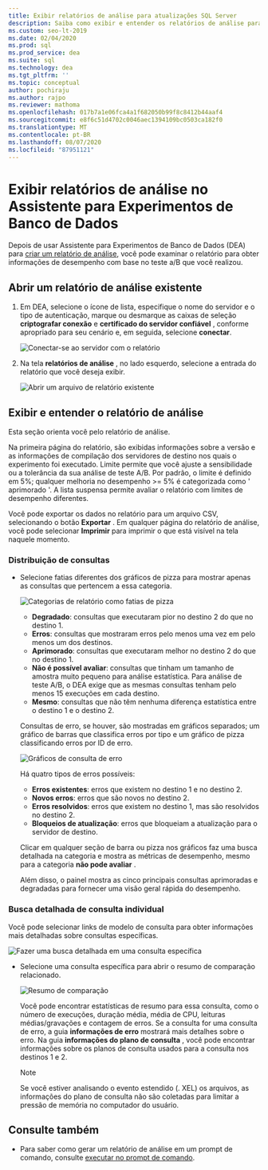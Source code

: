 ```yaml
---
title: Exibir relatórios de análise para atualizações SQL Server
description: Saiba como exibir e entender os relatórios de análise para obter informações de desempenho no Assistente para Experimentos de Banco de Dados (DEA).
ms.custom: seo-lt-2019
ms.date: 02/04/2020
ms.prod: sql
ms.prod_service: dea
ms.suite: sql
ms.technology: dea
ms.tgt_pltfrm: ''
ms.topic: conceptual
author: pochiraju
ms.author: rajpo
ms.reviewer: mathoma
ms.openlocfilehash: 017b7a1e06fca4a1f682050b99f8c8412b44aaf4
ms.sourcegitcommit: e8f6c51d4702c0046aec1394109bc0503ca182f0
ms.translationtype: MT
ms.contentlocale: pt-BR
ms.lasthandoff: 08/07/2020
ms.locfileid: "87951121"
---
```

# <a name="view-analysis-reports-in-database-experimentation-assistant"></a>Exibir relatórios de análise no Assistente para Experimentos de Banco de Dados

Depois de usar Assistente para Experimentos de Banco de Dados (DEA) para [criar um relatório de análise](database-experimentation-assistant-create-report.md), você pode examinar o relatório para obter informações de desempenho com base no teste a/B que você realizou.

## <a name="open-an-existing-analysis-report"></a>Abrir um relatório de análise existente

1. Em DEA, selecione o ícone de lista, especifique o nome do servidor e o tipo de autenticação, marque ou desmarque as caixas de seleção **criptografar conexão** e **certificado do servidor confiável** , conforme apropriado para seu cenário e, em seguida, selecione **conectar**.

   ![Conectar-se ao servidor com o relatório](./media/database-experimentation-assistant-view-report/dea-connect-to-server-with-report-files.png)

2. Na tela **relatórios de análise** , no lado esquerdo, selecione a entrada do relatório que você deseja exibir.

   ![Abrir um arquivo de relatório existente](./media/database-experimentation-assistant-view-report/dea-select-report-to-view.png)

## <a name="view-and-understand-the-analysis-report"></a>Exibir e entender o relatório de análise

Esta seção orienta você pelo relatório de análise.

Na primeira página do relatório, são exibidas informações sobre a versão e as informações de compilação dos servidores de destino nos quais o experimento foi executado. Limite permite que você ajuste a sensibilidade ou a tolerância da sua análise de teste A/B. Por padrão, o limite é definido em 5%; qualquer melhoria no desempenho >= 5% é categorizada como ' aprimorado '.  A lista suspensa permite avaliar o relatório com limites de desempenho diferentes.

Você pode exportar os dados no relatório para um arquivo CSV, selecionando o botão **Exportar** .  Em qualquer página do relatório de análise, você pode selecionar **Imprimir** para imprimir o que está visível na tela naquele momento.

### <a name="query-distribution"></a>Distribuição de consultas

- Selecione fatias diferentes dos gráficos de pizza para mostrar apenas as consultas que pertencem a essa categoria.

   ![Categorias de relatório como fatias de pizza](./media/database-experimentation-assistant-view-report/dea-view-report-pie-slices.png)

  - **Degradado**: consultas que executaram pior no destino 2 do que no destino 1.
  - **Erros**: consultas que mostraram erros pelo menos uma vez em pelo menos um dos destinos.
  - **Aprimorado**: consultas que executaram melhor no destino 2 do que no destino 1.
  - **Não é possível avaliar**: consultas que tinham um tamanho de amostra muito pequeno para análise estatística. Para análise de teste A/B, o DEA exige que as mesmas consultas tenham pelo menos 15 execuções em cada destino.
  - **Mesmo**: consultas que não têm nenhuma diferença estatística entre o destino 1 e o destino 2.

  Consultas de erro, se houver, são mostradas em gráficos separados; um gráfico de barras que classifica erros por tipo e um gráfico de pizza classificando erros por ID de erro.

   ![Gráficos de consulta de erro](./media/database-experimentation-assistant-view-report/dea-error-query-charts.png)

  Há quatro tipos de erros possíveis:

  - **Erros existentes**: erros que existem no destino 1 e no destino 2.
  - **Novos erros**: erros que são novos no destino 2.
  - **Erros resolvidos**: erros que existem no destino 1, mas são resolvidos no destino 2.
  - **Bloqueios de atualização**: erros que bloqueiam a atualização para o servidor de destino.

  Clicar em qualquer seção de barra ou pizza nos gráficos faz uma busca detalhada na categoria e mostra as métricas de desempenho, mesmo para a categoria **não pode avaliar** .

  Além disso, o painel mostra as cinco principais consultas aprimoradas e degradadas para fornecer uma visão geral rápida do desempenho.

### <a name="individual-query-drill-down"></a>Busca detalhada de consulta individual

Você pode selecionar links de modelo de consulta para obter informações mais detalhadas sobre consultas específicas.

![Fazer uma busca detalhada em uma consulta específica](./media/database-experimentation-assistant-view-report/dea-query-drill-down-report.png)

- Selecione uma consulta específica para abrir o resumo de comparação relacionado.

   ![Resumo de comparação](./media/database-experimentation-assistant-view-report/dea-view-report-comparison-summary.png)

   Você pode encontrar estatísticas de resumo para essa consulta, como o número de execuções, duração média, média de CPU, leituras médias/gravações e contagem de erros.  Se a consulta for uma consulta de erro, a guia **informações de erro** mostrará mais detalhes sobre o erro.  Na guia **informações do plano de consulta** , você pode encontrar informações sobre os planos de consulta usados para a consulta nos destinos 1 e 2.

   > [!NOTE]
   > Se você estiver analisando o evento estendido (. XEL) os arquivos, as informações do plano de consulta não são coletadas para limitar a pressão de memória no computador do usuário.

## <a name="see-also"></a>Consulte também

- Para saber como gerar um relatório de análise em um prompt de comando, consulte [executar no prompt de comando](database-experimentation-assistant-run-command-prompt.md).

